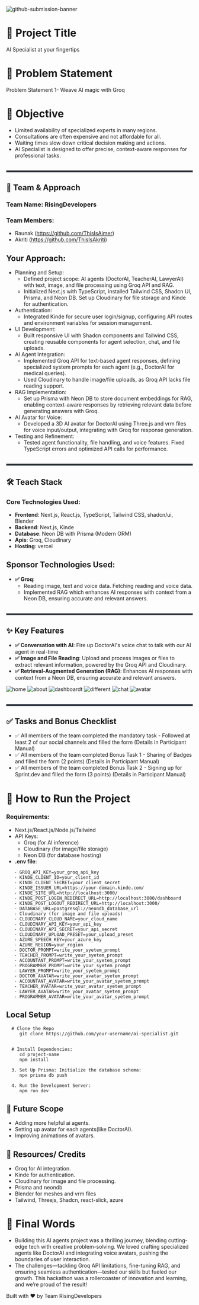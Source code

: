 ![github-submission-banner](https://github.com/user-attachments/assets/a1493b84-e4e2-456e-a791-ce35ee2bcf2f)

# 🚀 Project Title
AI Specialist at your fingertips

# 📌 Problem Statement
Problem Statement 1- Weave AI magic with Groq

# 🎯 Objective
- Limited availability of specialized experts in many regions.
- Consultations are often expensive and not affordable for all.
- Waiting times slow down critical decision making and actions.
- AI Specialist is designed to offer precise, context-aware responses for professional tasks.

<hr style="border:2px solid #3d444d; margin-top: 2rem;">

## 🧠 Team & Approach
### Team Name: RisingDevelopers
### Team Members: 
- Raunak (https://github.com/ThisIsAimer)
- Akriti (https://github.com/ThisIsAkriti)

## Your Approach:
- Planning and Setup:
   - Defined project scope: AI agents (DoctorAI, TeacherAI, LawyerAI) with text, image, and file processing using Groq API and RAG.
   - Initialized Next.js with TypeScript, installed Tailwind CSS, Shadcn UI, Prisma, and Neon DB. Set up Cloudinary for file storage and Kinde for authentication.
- Authentication:
   - Integrated Kinde for secure user login/signup, configuring API routes and environment variables for session management.
- UI Development:
   - Built responsive UI with Shadcn components and Tailwind CSS, creating reusable components for agent selection, chat, and file uploads.
- AI Agent Integration:
   - Implemented Groq API for text-based agent responses, defining specialized system prompts for each agent (e.g., DoctorAI for medical queries).
   - Used Cloudinary to handle image/file uploads, as Groq API lacks file reading support.
- RAG Implementation:
   - Set up Prisma with Neon DB to store document embeddings for RAG, enabling context-aware responses by retrieving relevant data before generating answers with Groq.
- AI Avatar for Voice:
   - Developed a 3D AI avatar for DoctorAI using Three.js and vrm files for voice input/output, integrating with Groq for response generation.
- Testing and Refinement:
   - Tested agent functionality, file handling, and voice features. Fixed TypeScript errors and optimized API calls for performance.

<hr style="border:2px solid #3d444d ; margin-top: 2rem;">

## 🛠️ Teach Stack
### Core Technologies Used:
- **Frontend**: Next.js, React.js, TypeScript, Tailwind CSS, shadcn/ui, Blender 
- **Backend**: Next.js, Kinde
- **Database**: Neon DB with Prisma (Modern ORM)
- **Apis**: Groq, Cloudinary
- **Hosting**: vercel

## Sponsor Technologies Used:
- **✅ Groq**: 
   - Reading image, text and voice data. Fetching reading and voice data.  
   - Implemented RAG which enhances AI responses with context from a Neon DB, ensuring accurate and relevant answers.

<hr style="border:2px solid #3d444d; margin-top: 2rem;">

## ✨ Key Features
- **✅ Conversation with AI**: Fire up DoctorAI's voice chat to talk with our AI agent in real-time
- **✅ Image and File Reading**: Upload and process images or files to extract relevant information, powered by the Groq API and Cloudinary.
- **✅ Retrieval-Augmented Generation (RAG)**: Enhances AI responses with context from a Neon DB, ensuring accurate and relevant answers.

![home](readmeImg/ai-sp1.png)
![about](readmeImg/ai-sp2.png)
![dashboardt](readmeImg/ai-sp3.png)
![different](readmeImg/ai-sp4.png)
![chat](readmeImg/ai-sp5.png)
![avatar](readmeImg/ai-sp6.png)

<hr style="border:2px solid #3d444d; margin-top: 2rem;">

## ✅ Tasks and Bonus Checklist
- ✅ All members of the team completed the mandatory task - Followed at least 2 of our social channels and filled the form (Details in Participant Manual)
- ✅ All members of the team completed Bonus Task 1 - Sharing of Badges and filled the form (2 points) (Details in Participant Manual)
- ✅ All members of the team completed Bonus Task 2 - Signing up for Sprint.dev and filled the form (3 points) (Details in Participant Manual)

# 🧪 How to Run the Project
### Requirements:
- Next.js/React.js/Node.js/Tailwind
- API Keys:
   -  Groq (for AI inference)
   - Cloudinary (for image/file storage)
   - Neon DB (for database hosting)
- **.env file**:
```
   - GROQ_API_KEY=your_groq_api_key
   - KINDE_CLIENT_ID=your_client_id
   - KINDE_CLIENT_SECRET=your_client_secret
   - KINDE_ISSUER_URL=https://your-domain.kinde.com/
   - KINDE_SITE_URL=http://localhost:3000/
   - KINDE_POST_LOGIN_REDIRECT_URL=http://localhost:3000/dashboard
   - KINDE_POST_LOGOUT_REDIRECT_URL=http://localhost:3000/
   - DATABASE_URL=postgresql://neondb_database_url
   - Cloudinary (for image and file uploads)
   - CLOUDINARY_CLOUD_NAME=your_cloud_name
   - CLOUDINARY_API_KEY=your_api_key
   - CLOUDINARY_API_SECRET=your_api_secret
   - CLOUDINARY_UPLOAD_PRESET=your_upload_preset
   - AZURE_SPEECH_KEY=your_azure_key
   - AZURE_REGION=your_region
   - DOCTOR_PROMPT=write_your_syetem_prompt
   - TEACHER_PROMPT=write_your_syetem_prompt
   - ACCOUNTANT_PROMPT=write_your_syetem_prompt
   - PROGRAMMER_PROMPT=write_your_syetem_prompt
   - LAWYER_PROMPT=write_your_syetem_prompt
   - DOCTOR_AVATAR=write_your_avatar_syetem_prompt 
   - ACCOUNTANT_AVATAR=write_your_avatar_syetem_prompt
   - TEACHER_AVATAR=write_your_avatar_syetem_prompt
   - LAWYER_AVATAR=write_your_avatar_syetem_prompt
   - PROGRAMMER_AVATAR=write_your_avatar_syetem_prompt
```

## Local Setup
      # Clone the Repo
         git clone https://github.com/your-username/ai-specialist.git
     

      # Install Dependencies:
         cd project-name
         npm install
        
      3. Set Up Prisma: Initialize the database schema:
         npx prisma db push
         
      4. Run the Development Server:
         npm run dev

## 🧬  Future Scope
- Adding more helpful ai agents.
- Setting up avatar for each agents(like DoctorAI).
- Improving animations of avatars.

## 📎 Resources/ Credits
- Groq for AI integration.
- Kinde for authentication.
- Cloudinary for image and file processing.
- Prisma and neondb
- Blender for meshes and vrm files
- Tailwind, Threejs, Shadcn, react-slick, azure

# 🏁 Final Words
   - Building this AI agents project was a thrilling journey, blending cutting-edge tech with creative problem-solving. We loved crafting specialized agents like DoctorAI and integrating voice avatars, pushing the boundaries of user interaction. 
   - The challenges—tackling Groq API limitations, fine-tuning RAG, and ensuring seamless authentication—tested our skills but fueled our growth. This hackathon was a rollercoaster of innovation and learning, and we’re proud of the result!

Built with ❤️ by Team RisingDevelopers